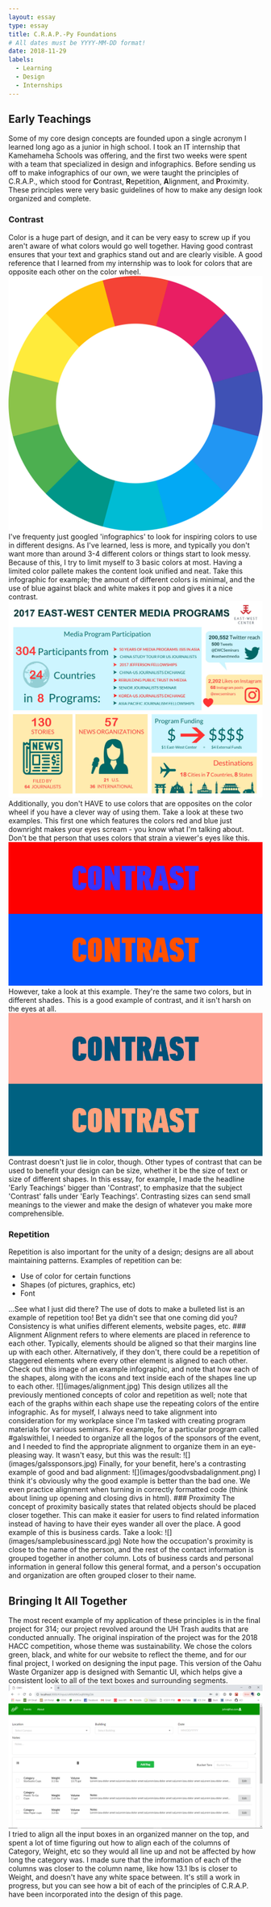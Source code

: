```yaml
---
layout: essay
type: essay
title: C.R.A.P.-Py Foundations
# All dates must be YYYY-MM-DD format!
date: 2018-11-29
labels:
  - Learning
  - Design
  - Internships
---
```


## Early Teachings
Some of my core design concepts are founded upon a single acronym I learned long ago as a junior in high school. I took an IT internship that Kamehameha Schools was offering, and the first two weeks were spent with a team that specialized in design and infographics. Before sending us off to make infographics of our own, we were taught the principles of C.R.A.P., which stood for **C**ontrast, **R**epetition, **A**lignment, and **P**roximity. These principles were very basic guidelines of how to make any design look organized and complete.
### Contrast
Color is a huge part of design, and it can be very easy to screw up if you aren't aware of what colors would go well together. Having good contrast ensures that your text and graphics stand out and are clearly visible. A good reference that I learned from my internship was to look for colors that are opposite each other on the color wheel. 
![](images/colorwheel.png)
I've frequenty just googled 'infographics' to look for inspiring colors to use in different designs. As I've learned, less is more, and typically you don't want more than around 3-4 different colors or things start to look messy. Because of this, I try to limit myself to 3 basic colors at most. Having a limited color pallete makes the content look unified and neat. Take this infographic for example; the amount of different colors is minimal, and the use of blue against black and white makes it pop and gives it a nice contrast.
![](images/infographic.jpg)
Additionally, you don't HAVE to use colors that are opposites on the color wheel if you have a clever way of using them. Take a look at these two examples. This first one which features the colors red and blue just downright makes your eyes scream - you know what I'm talking about. Don't be that person that uses colors that strain a viewer's eyes like this. 
![](images/badcontrast.jpg)
However, take a look at this example. They're the same two colors, but in different shades. This is a good example of contrast, and it isn't harsh on the eyes at all.
![](images/goodcontrast.jpg)
Contrast doesn't just lie in color, though. Other types of contrast that can be used to benefit your design can be size, whether it be the size of text or size of different shapes. In this essay, for example, I made the headline 'Early Teachings' bigger than 'Contrast', to emphasize that the subject 'Contrast' falls under 'Early Teachings'. Contrasting sizes can send small meanings to the viewer and make the design of whatever you make more comprehensible.
### Repetition
Repetition is also important for the unity of a design; designs are all about maintaining patterns. Examples of repetition can be:
<ul>
  <li>Use of color for certain functions</li>
  <li>Shapes (of pictures, graphics, etc)</li>
  <li>Font</li>
</ul>
...See what I just did there? The use of dots to make a bulleted list is an example of repetition too! Bet ya didn't see that one coming did you? Consistency is what unifies different elements, website pages, etc.
### Alignment
Alignment refers to where elements are placed in reference to each other. Typically, elements should be aligned so that their margins line up with each other. Alternatively, if they don't, there could be a repetition of staggered elements where every other element is aligned to each other.
Check out this image of an example infographic, and note that how each of the shapes, along with the icons and text inside each of the shapes line up to each other. 
![](images/alignment.jpg)
This design utilizes all the previously mentioned concepts of color and repetition as well; note that each of the graphs within each shape use the repeating colors of the entire infographic. As for myself, I always need to take alignment into consideration for my workplace since I'm tasked with creating program materials for various seminars. For example, for a particular program called #galswithlei, I needed to organize all the logos of the sponsors of the event, and I needed to find the appropriate alignment to organize them in an eye-pleasing way. It wasn't easy, but this was the result: 
![](images/galssponsors.jpg)
Finally, for your benefit, here's a contrasting example of good and bad alignment:
![](images/goodvsbadalignment.png)
I think it's obviously why the good example is better than the bad one. We even practice alignment when turning in correctly formatted code (think about lining up opening and closing divs in html).
### Proximity
The concept of proximity basically states that related objects should be placed closer together. This can make it easier for users to find related information instead of having to have their eyes wander all over the place. A good example of this is business cards. Take a look:
![](images/samplebusinesscard.jpg)
Note how the occupation's proximity is close to the name of the person, and the rest of the contact information is grouped together in another column. Lots of business cards and personal information in general follow this general format, and a person's occupation and organization are often grouped closer to their name.

## Bringing It All Together
The most recent example of my application of these principles is in the final project for 314; our project revolved around the UH Trash audits that are conducted annually. The original inspiration of the project was for the 2018 HACC competition, whose theme was sustainability. We chose the colors green, black, and white for our website to reflect the theme, and for our final project, I worked on designing the input page. This version of the Oahu Waste Organizer app is designed with Semantic UI, which helps give a consistent look to all of the text boxes and surrounding segments.
![](images/input.PNG)
I tried to align all the input boxes in an organized manner on the top, and spent a lot of time figuring out how to align each of the columns of Category, Weight, etc so they would all line up and not be affected by how long the category was. I made sure that the information of each of the columns was closer to the column name, like how 13.1 lbs is closer to Weight, and doesn't have any white space between. It's still a work in progress, but you can see how a bit of each of the principles of C.R.A.P. have been incorporated into the design of this page.
